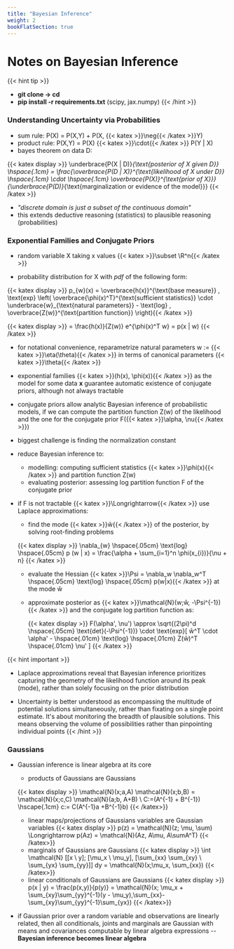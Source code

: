 ```yaml
---
title: "Bayesian Inference"
weight: 2
bookFlatSection: true
---
```


# **Notes on Bayesian Inference**

{{< hint tip >}}
- **git clone -> cd**
- **pip install -r requirements.txt** (scipy, jax.numpy)
{{< /hint >}}

### **Understanding Uncertainty via Probabilities**

- sum rule: P(X) = P(X,Y) + P(X, {{< katex >}}\neg{{< /katex >}}Y)
- product rule: P(X,Y) = P(X)  {{< katex >}}\cdot{{< /katex >}} P(Y | X)
- bayes theorem on data D:

{{< katex display >}}
\underbrace{P(X | D)}_{\text{posterior of X given D}} \hspace{.1cm} = \frac{\overbrace{P(D | X)}^{\text{likelihood of X under D}} \hspace{.1cm} \cdot \hspace{.1cm} \overbrace{P(X)}^{\text{prior of X}}}{\underbrace{P(D)}_{\text{marginalization or evidence of the model}}}
{{< /katex >}}

- *"discrete domain is just a subset of the continuous domain"*
- this extends deductive reasoning (statistics) to plausible reasoning (probabilities)


### **Exponential Families and Conjugate Priors** 

- random variable X taking x values {{< katex >}}\subset \R^n{{< /katex >}}

- probability distribution for X with *pdf* of the following form:

{{< katex display >}}
p_{w}(x) = \overbrace{h(x)}^{\text{base measure}} \, \text{exp} \left( \overbrace{\phi(x)^T}^{\text{sufficient statistics}} \cdot \underbrace{w}_{\text{natural parameters}} - \text{log} \, \overbrace{Z(w)}^{\text{partition function}} \right){{< /katex >}}

{{< katex display >}}
= \frac{h(x)}{Z(w)} e^{\phi(x)^T w} = p(x | w)
{{< /katex >}}

- for notational convenience, reparametrize natural parameters w := {{< katex >}}\eta(\theta){{< /katex >}} in terms of canonical parameters {{< katex >}}\theta{{< /katex >}}

- exponential families  {{< katex >}}(h(x), \phi(x)){{< /katex >}} as the model for some data **x** guarantee automatic existence of conjugate priors, although not always tractable

- conjugate priors allow analytic Bayesian inference of probabilistic models, if we can compute the partition function Z(w) of the likelihood and the one for the conjugate prior F({{< katex >}}\alpha, \nu{{< /katex >}})

- biggest challenge is finding the normalization constant

- reduce Bayesian inference to:
    - modelling: computing sufficient statistics {{< katex >}}\phi(x){{< /katex >}} and partition function Z(w)
    - evaluating posterior: assessing log partition function F of the conjugate prior

- if F is not tractable {{< katex >}}\Longrightarrow{{< /katex >}} use Laplace approximations:
    - find the mode {{< katex >}}ŵ{{< /katex >}} of the posterior, by solving root-finding problems

     {{< katex display >}}
     \nabla_{w} \hspace{.05cm} \text{log} \hspace{.05cm} p (w | x) = \frac{\alpha + \sum_{i=1}^n \phi(x_{i})}{\nu + n}
     {{< /katex >}}

    - evaluate the Hessian {{< katex >}}\Psi = \nabla_w \nabla_w^T \hspace{.05cm} \text{log} \hspace{.05cm} p(w|x){{< /katex >}} at the mode ŵ

    - approximate posterior as {{< katex >}}\mathcal{N}(w;ŵ, -\Psi^{-1}) {{< /katex >}} and the conjugate log partition function as:

      {{< katex display >}}
     F(\alpha', \nu') \approx \sqrt{(2\pi)^d \hspace{.05cm} \text{det}(-\Psi^{-1})} \cdot \text{exp}[ ŵ^T \cdot \alpha' - \hspace{.01cm} \text{log} \hspace{.01cm} Z(ŵ)^T \hspace{.01cm} \nu' ]
     {{< /katex >}}


{{< hint important >}}
- Laplace approximations reveal that Bayesian inference prioritizes capturing the geometry of the likelihood function around its peak (mode), rather than solely focusing on the prior distribution


- Uncertainty is better understood as encompassing the multitude of potential solutions simultaneously, rather than fixating on a single point estimate. It's about monitoring the breadth of plausible solutions. This means observing the volume of possibilities rather than pinpointing individual points
{{< /hint >}}

### **Gaussians**

- Gaussian inference is linear algebra at its core

    - products of Gaussians are Gaussians

    {{< katex display >}}
    \mathcal{N}(x;a,A) \mathcal{N}(x;b,B) = \mathcal{N}(x;c,C) \mathcal{N}(a;b, A+B) \\
    C:=(A^{-1} + B^{-1}) \hscape{.1cm} c:= C(A^{-1}a +B^{-1}b)
    {{< /katex>}}
    - linear maps/projections of Gaussians variables are Gaussian variables
    {{< katex display >}}
    p(z) = \mathcal{N}(z; \mu, \sum) \Longrightarrow p(Az) = \mathcal{N}(Az, A\mu, A\sumA^T)
    {{< /katex>}}
    - marginals of Gaussians are Gaussians 
    {{< katex display >}}
    \int \mathcal{N} [[x \\ y]; [\mu_x \\ \mu_y], [\sum_{xx} \sum_{xy} \\ \sum_{yx} \sum_{yy}]] dy = \mathcal{N}(x;\mu_x, \sum_{xx})
    {{< /katex>}}
    - linear conditionals of Gaussians are Gaussians
    {{< katex display >}}
    p(x | y) = \frac{p(x,y)}{p(y)} = \mathcal{N}(x; \mu_x + \sum_{xy}\sum_{yy}^{-1}(y - \mu_y),\sum_{xx}-\sum_{xy}\sum_{yy}^{-1}\sum_{yx})
    {{< /katex>}}

- if Gaussian prior over a random variable and observations are linearly related, then all conditionals, joints and marginals are Gaussian with means and covariances computable by linear algebra expressions -- **Bayesian inference becomes linear algebra**


